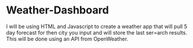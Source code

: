 # Weather-Dashboard
I will be using HTML and Javascript to create a weather app that will pull 5 day forecast for then city you input and will store the last ser=arch results.
This will be done using an API from OpenWeather.
